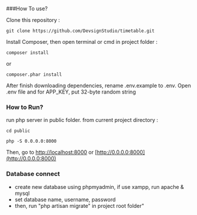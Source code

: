 ###How To use?

Clone this repository :

``
git clone https://github.com/DevsignStudio/timetable.git
``

Install Composer, then open terminal or cmd in project folder :

``
composer install
``

or

``
composer.phar install
``

After finish downloading dependencies, rename .env.example to .env. Open .env file and for APP_KEY, put 32-byte random string

### How to Run?

run php server in public folder. from current project directory :

``
cd public
``

``
php -S 0.0.0.0:8000
``

Then, go to [http://localhost:8000](http://localhost:8000) or [http://0.0.0.0:8000](http://0.0.0.0:8000)

### Database connect

* create new database using phpmyadmin, if use xampp, run apache & mysql
* set database name, username, password
* then, run "php artisan migrate" in project root folder"
